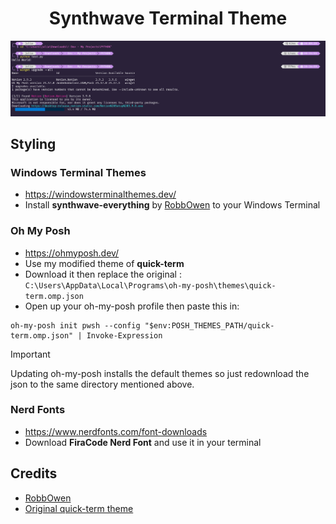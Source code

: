 <h1 align="center">Synthwave Terminal Theme</h1>

<img src="img/screenshot.png">

## Styling

### Windows Terminal Themes
- https://windowsterminalthemes.dev/
- Install **synthwave-everything** by [RobbOwen](https://github.com/robb0wen) to your Windows Terminal

### Oh My Posh
- https://ohmyposh.dev/
- Use my modified theme of **quick-term**
- Download it then replace the original : `C:\Users\AppData\Local\Programs\oh-my-posh\themes\quick-term.omp.json`
- Open up your oh-my-posh profile then paste this in:
```
oh-my-posh init pwsh --config "$env:POSH_THEMES_PATH/quick-term.omp.json" | Invoke-Expression
```
> [!IMPORTANT]
> Updating oh-my-posh installs the default themes so just redownload the json to the same directory mentioned above.

### Nerd Fonts
- https://www.nerdfonts.com/font-downloads
- Download **FiraCode Nerd Font** and use it in your terminal

## Credits
- [RobbOwen](https://github.com/robb0wen)
- [Original quick-term theme](https://github.com/JanDeDobbeleer/oh-my-posh/blob/main/themes/quick-term.omp.json)
